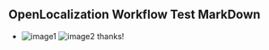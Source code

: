 ## OpenLocalization Workflow Test MarkDown
* ![image1](.\2e2d9a13-2c6d-4cfd-980d-0b9037a1ebe2.PNG)   ![image2](.\321c0f52-0f51-4479-9a78-ce18b3b7caa8.png) 
thanks!